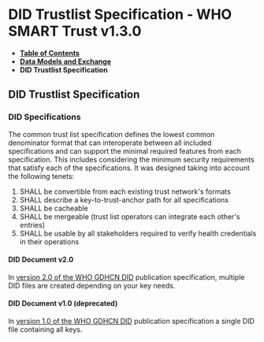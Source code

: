 # DID Trustlist Specification - WHO SMART Trust v1.3.0

* [**Table of Contents**](toc.md)
* [**Data Models and Exchange**](data_exchange.md)
* **DID Trustlist Specification**

## DID Trustlist Specification

### DID Specifications

The common trust list specification defines the lowest common denominator format that can interoperate between all included specifications and can support the minimal required features from each specification. This includes considering the minimum security requirements that satisfy each of the specifications. It was designed taking into account the following tenets:

1. SHALL be convertible from each existing trust network's formats
1. SHALL describe a key-to-trust-anchor path for all specifications
1. SHALL be cacheable
1. SHALL be mergeable (trust list operators can integrate each other's entries)
1. SHALL be usable by all stakeholders required to verify health credentials in their operations

#### DID Document v2.0

In [version 2.0 of the WHO GDHCN DID](concepts_did_gdhcn.md) publication specification, multiple DID files are created depending on your key needs.

#### DID Document v1.0 (deprecated)

In [version 1.0 of the WHO GDHCN DID](concepts_did_v1.md) publication specification a single DID file containing all keys.

